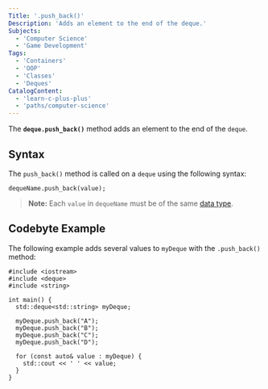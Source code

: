 ```yaml
---
Title: '.push_back()'
Description: 'Adds an element to the end of the deque.'
Subjects:
  - 'Computer Science'
  - 'Game Development'
Tags:
  - 'Containers'
  - 'OOP'
  - 'Classes'
  - 'Deques'
CatalogContent:
  - 'learn-c-plus-plus'
  - 'paths/computer-science'
---
```


The **`deque.push_back()`** method adds an element to the end of the `deque`.

## Syntax

The `push_back()` method is called on a `deque` using the following syntax:

```pseudo
dequeName.push_back(value);
```

> **Note:** Each `value` in `dequeName` must be of the same [data type](https://www.codecademy.com/resources/docs/cpp/data-types).

## Codebyte Example

The following example adds several values to `myDeque` with the `.push_back()` method:

```codebyte/cpp
#include <iostream>
#include <deque>
#include <string>

int main() {
  std::deque<std::string> myDeque;

  myDeque.push_back("A");
  myDeque.push_back("B");
  myDeque.push_back("C");
  myDeque.push_back("D");

  for (const auto& value : myDeque) {
    std::cout << ' ' << value;
  }
}
```

